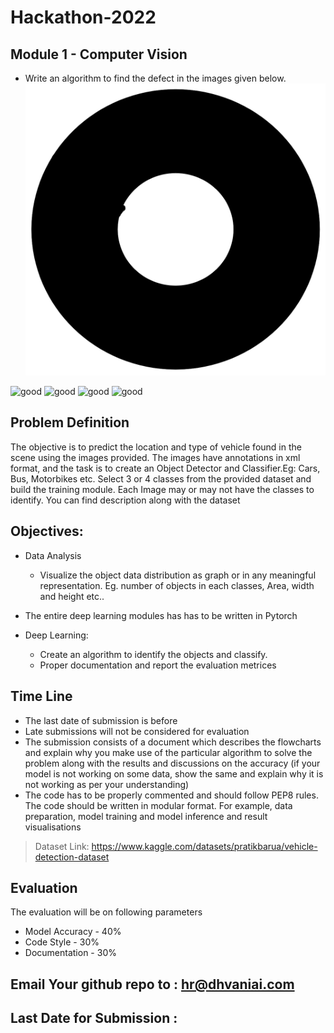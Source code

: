 # Hackathon-2022
## Module 1 - Computer Vision
* Write an algorithm to find the defect in the images given below. 
![good](defect1.png)

![good](url "https://github.com/Dhvani-Analytics/hackathon_2022/blob/main/defect1.png")
![good](url "https://github.com/Dhvani-Analytics/hackathon_2022/blob/main/defect2.png")
![good](url "https://github.com/Dhvani-Analytics/hackathon_2022/blob/main/defect3.png")
![good](url "https://github.com/Dhvani-Analytics/hackathon_2022/blob/main/defect4.png")





## Problem Definition
The objective is to predict the location and type of vehicle found in the scene using the images provided. The images have annotations in xml format, and the task is to create an Object Detector and Classifier.Eg: Cars, Bus, Motorbikes etc. Select 3 or 4 classes from the provided dataset and build the training module. Each Image may or may not have the classes to identify. You can find description along with the dataset

## Objectives:
- Data Analysis
  - Visualize the object data distribution as graph or in any meaningful representation. Eg. number of objects in each classes, Area, width and height etc..
- The entire deep learning modules has has to be written in Pytorch 

- Deep Learning:
  - Create an algorithm to identify the objects and classify.
  - Proper documentation and report the evaluation metrices

## Time Line
- The last date of submission is before 
- Late submissions will not be considered for evaluation
- The submission consists of a document which describes the flowcharts and explain why you make use of the particular algorithm to solve the problem along with the results and discussions on the accuracy (if your model is not working on some data, show the same and explain why it is not working as per your understanding)
- The code has to be properly commented and should follow PEP8 rules. The code should be written in modular format. For example, data preparation, model training and model inference and result visualisations 

> Dataset Link: https://www.kaggle.com/datasets/pratikbarua/vehicle-detection-dataset

## Evaluation
The evaluation will be on following parameters 
- Model Accuracy - 40%
- Code Style - 30%
- Documentation - 30%

## Email Your github repo to : hr@dhvaniai.com 
## Last Date for Submission : 
